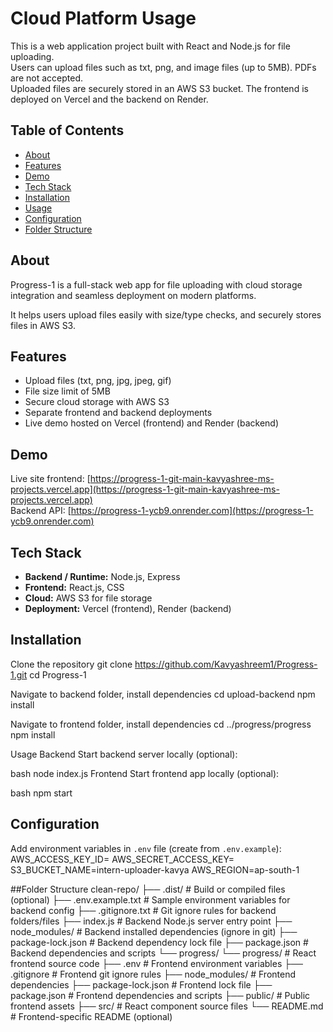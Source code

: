 # Cloud Platform Usage

This is a web application project built with React and Node.js for file uploading.  
Users can upload files such as txt, png, and image files (up to 5MB). PDFs are not accepted.  
Uploaded files are securely stored in an AWS S3 bucket. The frontend is deployed on Vercel and the backend on Render.

## Table of Contents

- [About](#about)  
- [Features](#features)  
- [Demo](#demo)  
- [Tech Stack](#tech-stack)  
- [Installation](#installation)  
- [Usage](#usage)  
- [Configuration](#configuration)  
- [Folder Structure](#folder-structure)  
  

## About

Progress-1 is a full-stack web app for file uploading with cloud storage integration and seamless deployment on modern platforms.

It helps users upload files easily with size/type checks, and securely stores files in AWS S3.

## Features

- Upload files (txt, png, jpg, jpeg, gif)
- File size limit of 5MB
- Secure cloud storage with AWS S3
- Separate frontend and backend deployments
- Live demo hosted on Vercel (frontend) and Render (backend)

## Demo

Live site frontend: [https://progress-1-git-main-kavyashree-ms-projects.vercel.app](https://progress-1-git-main-kavyashree-ms-projects.vercel.app)  
Backend API: [https://progress-1-ycb9.onrender.com](https://progress-1-ycb9.onrender.com)

## Tech Stack

- **Backend / Runtime:** Node.js, Express  
- **Frontend:** React.js, CSS  
- **Cloud:** AWS S3 for file storage  
- **Deployment:** Vercel (frontend), Render (backend)

## Installation

Clone the repository
git clone https://github.com/Kavyashreem1/Progress-1.git
cd Progress-1

Navigate to backend folder, install dependencies
cd upload-backend
npm install

Navigate to frontend folder, install dependencies
cd ../progress/progress
npm install

Usage
Backend
Start backend server locally (optional):

bash
node index.js
Frontend
Start frontend app locally (optional):

bash
npm start

## Configuration

Add environment variables in `.env` file (create from `.env.example`):
AWS_ACCESS_KEY_ID=
AWS_SECRET_ACCESS_KEY=
S3_BUCKET_NAME=intern-uploader-kavya
AWS_REGION=ap-south-1

##Folder Structure
clean-repo/
├── .dist/                     # Build or compiled files (optional)
├── .env.example.txt           # Sample environment variables for backend config
├── .gitignore.txt             # Git ignore rules for backend folders/files
├── index.js                   # Backend Node.js server entry point
├── node_modules/              # Backend installed dependencies (ignore in git)
├── package-lock.json          # Backend dependency lock file
├── package.json               # Backend dependencies and scripts
└── progress/
    └── progress/              # React frontend source code
        ├── .env               # Frontend environment variables
        ├── .gitignore         # Frontend git ignore rules
        ├── node_modules/      # Frontend dependencies
        ├── package-lock.json  # Frontend lock file
        ├── package.json       # Frontend dependencies and scripts
        ├── public/            # Public frontend assets
        ├── src/               # React component source files
        └── README.md          # Frontend-specific README (optional)
